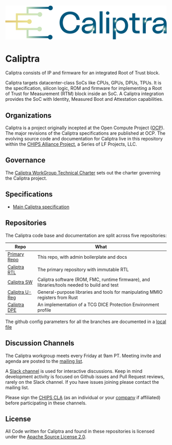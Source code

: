![Caliptra Logo](doc/images/logo/Caliptra_logo_large.png)

# Caliptra

Caliptra consists of IP and firmware for an integrated Root of Trust block.

Caliptra targets datacenter-class SoCs like CPUs, GPUs, DPUs, TPUs. It is the
specification, silicon logic, ROM and firmware for implementing a Root of Trust
for Measurement (RTM) block inside an SoC. A Caliptra integration provides the
SoC with Identity, Measured Boot and Attestation capabilities.

## Organizations

Caliptra is a project originally incepted at the Open Compute Project
([OCP](https://www.opencompute.org/)).  The major revisions of the Caliptra
specifications are published at OCP. The evolving source code and documentation
for Caliptra live in this repository within the [CHIPS Alliance
Project](https://chipsalliance.org/), a Series of LF Projects, LLC.

## Governance

The [Caliptra WorkGroup Technical Charter](Caliptra_WG_Technical_Charter.md)
sets out the charter governing the Caliptra project.

## Specifications

- [Main Caliptra specification](doc/Caliptra.md)

## Repositories

The Caliptra code base and documentation are split across five repositories:

| Repo | What |
| ---- | ---- |
| [Primary Repo](https://github.com/chipsalliance/caliptra)        | This repo, with admin boilerplate and docs |
| [Caliptra RTL](https://github.com/chipsalliance/caliptra-rtl)    | The primary repository with immutable RTL |
| [Caliptra SW](https://github.com/chipsalliance/caliptra-sw)      | Caliptra software (ROM, FMC, runtime firmware), and libraries/tools needed to build and test |
| [Caliptra U-Reg](https://github.com/chipsalliance/caliptra-ureg) | General-purpose libraries and tools for manipulating MMIO registers from Rust |
| [Caliptra DPE](https://github.com/chipsalliance/caliptra-dpe)    | An implementation of a TCG DICE Protection Environment profile |

The github config parameters for all the branches are documented in a [local
file](github_rules.md)

## Discussion Channels

The Caliptra workgroup meets every Friday at 9am PT. Meeting invite and agenda
are posted to the [mailing list](https://lists.chipsalliance.org/g/caliptra-wg).

A [Slack channel](https://join.slack.com/t/caliptraworkspace/signup)
is used for interactive discussions. Keep in mind development activity is focused on
Github issues and Pull Request reviews, rarely on the Slack channel. If you have
issues joining please contact the mailing list.

Please sign the [CHIPS CLA](https://github.com/chipsalliance/tsc/tree/main/cla)
(as an individual or your
[company](https://github.com/chipsalliance/tsc/blob/main/cla/CLA-status.yml) if
affiliated) before participating in these channels.

## License

All Code written for Caliptra and found in these repositories is licensed under
the [Apache Source License 2.0](LICENSE).
